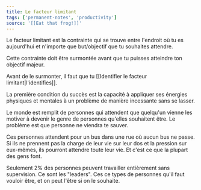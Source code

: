 ```yaml
---
title: Le facteur limitant
tags: ['permanent-notes', 'productivity']
source: '[[Eat that frog!]]'
---
```


Le facteur limitant est la contrainte qui se trouve entre l'endroit où tu es aujourd'hui et n'importe que but/objectif que tu souhaites attendre.

Cette contrainte doit être surmontée avant que tu puisses atteindre ton objectif majeur.

Avant de le surmonter, il faut que tu [[Identifier le facteur limitant|l'identifies]].

La première condition du succès est la capacité à appliquer ses énergies physiques et mentales à un problème de manière incessante sans se lasser. 

Le monde est remplit de personnes qui attendent que quelqu'un vienne les motiver à devenir le genre de personnes qu'elles souhaitent être. Le problème est que personne ne viendra te sauver.

Ces personnes attendent pour un bus dans une rue où aucun bus ne passe. Si ils ne prennent pas la charge de leur vie sur leur dos et la pression sur eux-mêmes, ils pourront attendre toute leur vie. Et c'est ce que la plupart des gens font.

Seulement 2% des personnes peuvent travailler entièrement sans supervision. Ce sont les "leaders". Ces ce types de personnes qu'il faut vouloir être, et on peut l'être si on le souhaite.
